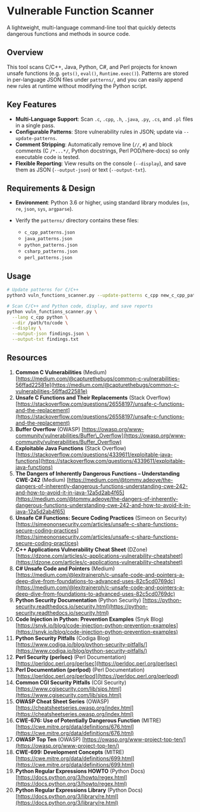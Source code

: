 # Vulnerable Function Scanner

A lightweight, multi-language command-line tool that quickly detects dangerous functions and methods in source code.

## Overview

This tool scans C/C++, Java, Python, C#, and Perl projects for known unsafe functions (e.g. `gets()`, `eval()`, `Runtime.exec()`). Patterns are stored in per-language JSON files under `patterns/`, and you can easily append new rules at runtime without modifying the Python script.

## Key Features

* **Multi-Language Support**: Scan `.c`, `.cpp`, `.h`, `.java`, `.py`, `.cs`, and `.pl` files in a single pass.
* **Configurable Patterns**: Store vulnerability rules in JSON; update via `--update-patterns`.
* **Comment Stripping**: Automatically remove line (`//`, `#`) and block comments (C `/*...*/`, Python docstrings, Perl POD/here-docs) so only executable code is tested.
* **Flexible Reporting**: View results on the console (`--display`), and save them as JSON (`--output-json`) or text (`--output-txt`).

## Requirements & Design
* **Environment**: Python 3.6 or higher, using standard library modules (`os`, `re`, `json`, `sys`, `argparse`).
* Verify the `patterns/` directory contains these files:

   * `c_cpp_patterns.json`
   * `java_patterns.json`
   * `python_patterns.json`
   * `csharp_patterns.json`
   * `perl_patterns.json`

## Usage

```bash
# Update patterns for C/C++
python3 vuln_functions_scanner.py --update-patterns c_cpp new_c_cpp_patterns.json

# Scan C/C++ and Python code, display, and save reports
python vuln_functions_scanner.py \
  --lang c_cpp python \
  --dir /path/to/code \
  --display \
  --output-json findings.json \
  --output-txt findings.txt
```

## Resources

1. **Common C Vulnerabilities** (Medium)
   [https://medium.com/@capturethebugs/common-c-vulnerabilities-56ffad22581e](https://medium.com/@capturethebugs/common-c-vulnerabilities-56ffad22581e)
2. **Unsafe C Functions and Their Replacements** (Stack Overflow)
   [https://stackoverflow.com/questions/26558197/unsafe-c-functions-and-the-replacement](https://stackoverflow.com/questions/26558197/unsafe-c-functions-and-the-replacement)
3. **Buffer Overflow** (OWASP)
   [https://owasp.org/www-community/vulnerabilities/Buffer\_Overflow](https://owasp.org/www-community/vulnerabilities/Buffer_Overflow)
4. **Exploitable Java Functions** (Stack Overflow)
   [https://stackoverflow.com/questions/4339611/exploitable-java-functions](https://stackoverflow.com/questions/4339611/exploitable-java-functions)
5. **The Dangers of Inherently Dangerous Functions – Understanding CWE-242** (Medium)
   [https://medium.com/@tommy.adeoye/the-dangers-of-inherently-dangerous-functions-understanding-cwe-242-and-how-to-avoid-it-in-java-12a5d2ab4f65](https://medium.com/@tommy.adeoye/the-dangers-of-inherently-dangerous-functions-understanding-cwe-242-and-how-to-avoid-it-in-java-12a5d2ab4f65)
6. **Unsafe C# Functions: Secure Coding Practices** (Simeon on Security)
   [https://simeononsecurity.com/articles/unsafe-c-sharp-functions-secure-coding-practices](https://simeononsecurity.com/articles/unsafe-c-sharp-functions-secure-coding-practices)
7. **C++ Applications Vulnerability Cheat Sheet** (DZone)
   [https://dzone.com/articles/c-applications-vulnerability-cheatsheet](https://dzone.com/articles/c-applications-vulnerability-cheatsheet)
8. **C# Unsafe Code and Pointers** (Medium)
   [https://medium.com/@lexitrainerph/c-unsafe-code-and-pointers-a-deep-dive-from-foundations-to-advanced-uses-82c5cd0769dc](https://medium.com/@lexitrainerph/c-unsafe-code-and-pointers-a-deep-dive-from-foundations-to-advanced-uses-82c5cd0769dc)
9. **Python Security Documentation** (Python Security)
   [https://python-security.readthedocs.io/security.html](https://python-security.readthedocs.io/security.html)
10. **Code Injection in Python: Prevention Examples** (Snyk Blog)
    [https://snyk.io/blog/code-injection-python-prevention-examples](https://snyk.io/blog/code-injection-python-prevention-examples)
11. **Python Security Pitfalls** (Codiga Blog)
    [https://www.codiga.io/blog/python-security-pitfalls/](https://www.codiga.io/blog/python-security-pitfalls/)
12. **Perl Security (perlsec)** (Perl Documentation)
    [https://perldoc.perl.org/perlsec](https://perldoc.perl.org/perlsec)
13. **Perl Documentation (perlpod)** (Perl Documentation)
    [https://perldoc.perl.org/perlpod](https://perldoc.perl.org/perlpod)
14. **Common CGI Security Pitfalls** (CGI Security)
    [https://www.cgisecurity.com/lib/sips.html](https://www.cgisecurity.com/lib/sips.html)
15. **OWASP Cheat Sheet Series** (OWASP)
    [https://cheatsheetseries.owasp.org/index.html](https://cheatsheetseries.owasp.org/index.html)
16. **CWE-676: Use of Potentially Dangerous Function** (MITRE)
    [https://cwe.mitre.org/data/definitions/676.html](https://cwe.mitre.org/data/definitions/676.html)
17. **OWASP Top Ten** (OWASP)
    [https://owasp.org/www-project-top-ten/](https://owasp.org/www-project-top-ten/)
18. **CWE-699: Development Concepts** (MITRE)
    [https://cwe.mitre.org/data/definitions/699.html](https://cwe.mitre.org/data/definitions/699.html)
19. **Python Regular Expressions HOWTO** (Python Docs)
    [https://docs.python.org/3/howto/regex.html](https://docs.python.org/3/howto/regex.html)
20. **Python Regular Expressions Library** (Python Docs)
    [https://docs.python.org/3/library/re.html](https://docs.python.org/3/library/re.html)
